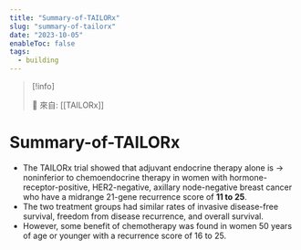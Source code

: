 ```yaml
---
title: "Summary-of-TAILORx"
slug: "summary-of-tailorx"
date: "2023-10-05"
enableToc: false
tags:
  - building
---
```


> [!info]
>
> 🌱 來自: [[TAILORx]]

# Summary-of-TAILORx

- The TAILORx trial showed that adjuvant endocrine therapy alone is → noninferior to chemoendocrine therapy in women with hormone-receptor-positive, HER2-negative, axillary node-negative breast cancer who have a midrange 21-gene recurrence score of **11 to 25**.
- The two treatment groups had similar rates of invasive disease-free survival, freedom from disease recurrence, and overall survival.
- However, some benefit of chemotherapy was found in women 50 years of age or younger with a recurrence score of 16 to 25.
